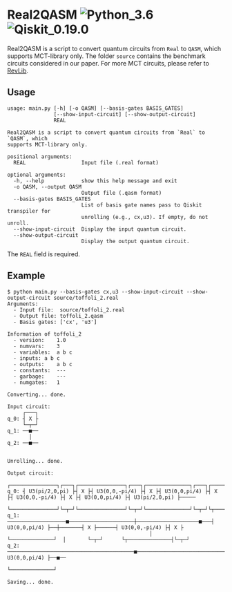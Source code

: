# Real2QASM ![Python_3.6](https://shields.io/badge/Python-3.6-blue) ![Qiskit_0.19.0](https://shields.io/badge/Qiskit-0.19.0-blueviolet)

Real2QASM is a script to convert quantum circuits from `Real` to `QASM`, which supports MCT-library only. The folder `source` contains the benchmark circuits considered in our paper. For more MCT circuits, please refer to [RevLib](http://www.informatik.uni-bremen.de/rev_lib/realizations.php?lib=1).

## Usage

```
usage: main.py [-h] [-o QASM] [--basis-gates BASIS_GATES]
               [--show-input-circuit] [--show-output-circuit]
               REAL

Real2QASM is a script to convert quantum circuits from `Real` to `QASM`, which
supports MCT-library only.

positional arguments:
  REAL                  Input file (.real format)

optional arguments:
  -h, --help            show this help message and exit
  -o QASM, --output QASM
                        Output file (.qasm format)
  --basis-gates BASIS_GATES
                        List of basis gate names pass to Qiskit transpiler for
                        unrolling (e.g., cx,u3). If empty, do not unroll.
  --show-input-circuit  Display the input quantum circuit.
  --show-output-circuit
                        Display the output quantum circuit.
```

The `REAL` field is required.

## Example

```
$ python main.py --basis-gates cx,u3 --show-input-circuit --show-output-circuit source/toffoli_2.real
Arguments:
  - Input file:  source/toffoli_2.real
  - Output file: toffoli_2.qasm
  - Basis gates: ['cx', 'u3']

Information of toffoli_2
  - version:	1.0
  - numvars:	3
  - variables:	a b c
  - inputs:	a b c
  - outputs:	a b c
  - constants:	---
  - garbage:	---
  - numgates:	1

Converting... done.

Input circuit:
     ┌───┐
q_0: ┤ X ├
     └─┬─┘
q_1: ──■──
       │  
q_2: ──■──
          

Unrolling... done.

Output circuit:
     ┌───────────────┐┌───┐┌───────────────┐┌───┐┌──────────────┐┌───┐┌───────────────┐┌───┐┌──────────────┐┌───────────────┐     
q_0: ┤ U3(pi/2,0,pi) ├┤ X ├┤ U3(0,0,-pi/4) ├┤ X ├┤ U3(0,0,pi/4) ├┤ X ├┤ U3(0,0,-pi/4) ├┤ X ├┤ U3(0,0,pi/4) ├┤ U3(pi/2,0,pi) ├─────
     └───────────────┘└─┬─┘└───────────────┘└─┬─┘└──────────────┘└─┬─┘└┬──────────────┤└─┬─┘└────┬───┬─────┘├───────────────┤┌───┐
q_1: ───────────────────■─────────────────────┼────────────────────■───┤ U3(0,0,pi/4) ├──┼───────┤ X ├──────┤ U3(0,0,-pi/4) ├┤ X ├
                                              │                        └──────────────┘  │       └─┬─┘      └┬──────────────┤└─┬─┘
q_2: ─────────────────────────────────────────■──────────────────────────────────────────■─────────■─────────┤ U3(0,0,pi/4) ├──■──
                                                                                                             └──────────────┘     

Saving... done.
```
